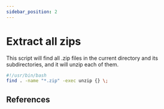 ```yaml
---
sidebar_position: 2
---
```


# Extract all zips

This script will find all .zip files in the current directory and its subdirectories, and it will unzip each of them.

``` bash
#!/usr/bin/bash
find . -name "*.zip" -exec unzip {} \;
```



## References

